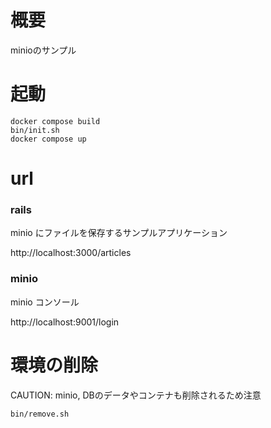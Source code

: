 # 概要

minioのサンプル

# 起動

```shell
docker compose build
bin/init.sh
docker compose up
```

# url
### rails

minio にファイルを保存するサンプルアプリケーション

http://localhost:3000/articles

### minio

minio コンソール

http://localhost:9001/login

# 環境の削除

CAUTION: minio, DBのデータやコンテナも削除されるため注意

```shell
bin/remove.sh
```
